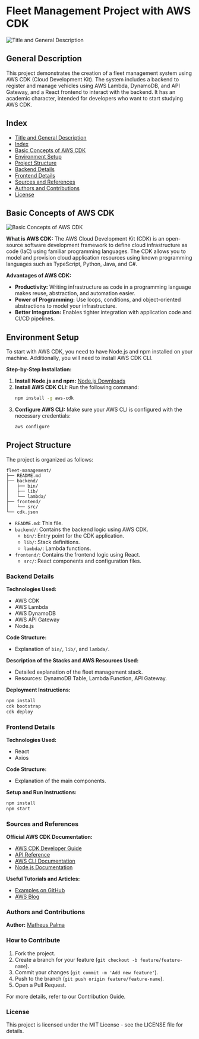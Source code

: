 
# Fleet Management Project with AWS CDK
![Title and General Description](https://media.dev.to/cdn-cgi/image/width=1000,height=420,fit=cover,gravity=auto,format=auto/https%3A%2F%2Fdev-to-uploads.s3.amazonaws.com%2Fuploads%2Farticles%2Fiftirsp3uzc3ww2z7s3k.png)

## General Description
This project demonstrates the creation of a fleet management system using AWS CDK (Cloud Development Kit). The system includes a backend to register and manage vehicles using AWS Lambda, DynamoDB, and API Gateway, and a React frontend to interact with the backend. It has an academic character, intended for developers who want to start studying AWS CDK.

## Index
- [Title and General Description](#title-and-general-description)
- [Index](#index)
- [Basic Concepts of AWS CDK](#basic-concepts-of-aws-cdk)
- [Environment Setup](#environment-setup)
- [Project Structure](#project-structure)
- [Backend Details](#backend-details)
- [Frontend Details](#frontend-details)
- [Sources and References](#sources-and-references)
- [Authors and Contributions](#authors-and-contributions)
- [License](#license)

## Basic Concepts of AWS CDK
![Basic Concepts of AWS CDK](https://d2908q01vomqb2.cloudfront.net/7719a1c782a1ba91c031a682a0a2f8658209adbf/2020/05/14/Picture1-4.png)

**What is AWS CDK:** The AWS Cloud Development Kit (CDK) is an open-source software development framework to define cloud infrastructure as code (IaC) using familiar programming languages. The CDK allows you to model and provision cloud application resources using known programming languages such as TypeScript, Python, Java, and C#.

**Advantages of AWS CDK:**
- **Productivity:** Writing infrastructure as code in a programming language makes reuse, abstraction, and automation easier.
- **Power of Programming:** Use loops, conditions, and object-oriented abstractions to model your infrastructure.
- **Better Integration:** Enables tighter integration with application code and CI/CD pipelines.

## Environment Setup
To start with AWS CDK, you need to have Node.js and npm installed on your machine. Additionally, you will need to install AWS CDK CLI.

**Step-by-Step Installation:**
1. **Install Node.js and npm:** [Node.js Downloads](https://nodejs.org/en/download/)
2. **Install AWS CDK CLI:** Run the following command:
   ```sh
   npm install -g aws-cdk
   ```
3. **Configure AWS CLI:** Make sure your AWS CLI is configured with the necessary credentials:
   ```sh
   aws configure
   ```

## Project Structure
The project is organized as follows:

```plaintext
fleet-management/
├── README.md
├── backend/
│   ├── bin/
│   ├── lib/
│   └── lambda/
├── frontend/
│   └── src/
└── cdk.json
```

- `README.md`: This file.
- `backend/`: Contains the backend logic using AWS CDK.
  - `bin/`: Entry point for the CDK application.
  - `lib/`: Stack definitions.
  - `lambda/`: Lambda functions.
- `frontend/`: Contains the frontend logic using React.
  - `src/`: React components and configuration files.

### Backend Details
**Technologies Used:**
- AWS CDK
- AWS Lambda
- AWS DynamoDB
- AWS API Gateway
- Node.js

**Code Structure:**
- Explanation of `bin/`, `lib/`, and `lambda/`.

**Description of the Stacks and AWS Resources Used:**
- Detailed explanation of the fleet management stack.
- Resources: DynamoDB Table, Lambda Function, API Gateway.

**Deployment Instructions:**
```sh
npm install
cdk bootstrap
cdk deploy
```

### Frontend Details
**Technologies Used:**
- React
- Axios

**Code Structure:**
- Explanation of the main components.

**Setup and Run Instructions:**
```sh
npm install
npm start
```

### Sources and References
**Official AWS CDK Documentation:**
- [AWS CDK Developer Guide](https://docs.aws.amazon.com/cdk/latest/guide/home.html)
- [API Reference](https://docs.aws.amazon.com/cdk/api/latest/)
- [AWS CLI Documentation](https://docs.aws.amazon.com/cli/latest/userguide/cli-configure-files.html)
- [Node.js Documentation](https://nodejs.org/en/docs/)

**Useful Tutorials and Articles:**
- [Examples on GitHub](https://github.com/aws-samples/aws-cdk-examples)
- [AWS Blog](https://aws.amazon.com/blogs/developer/category/developer-tools/aws-cdk/)

### Authors and Contributions
**Author:**
[Matheus Palma](https://www.linkedin.com/in/matheusfpalma/)

### How to Contribute
1. Fork the project.
2. Create a branch for your feature (`git checkout -b feature/feature-name`).
3. Commit your changes (`git commit -m 'Add new feature'`).
4. Push to the branch (`git push origin feature/feature-name`).
5. Open a Pull Request.

For more details, refer to our Contribution Guide.

### License
This project is licensed under the MIT License - see the LICENSE file for details.
